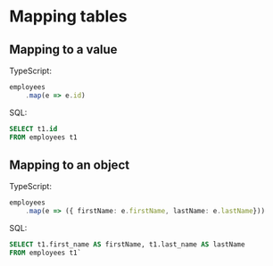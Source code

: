 # Mapping tables

## Mapping to a value

TypeScript:
```typescript
employees
    .map(e => e.id)
```

SQL:
```sql
SELECT t1.id
FROM employees t1
```  

## Mapping to an object
TypeScript:
```typescript
employees
    .map(e => ({ firstName: e.firstName, lastName: e.lastName}))
```

SQL:
```sql
SELECT t1.first_name AS firstName, t1.last_name AS lastName
FROM employees t1`
```